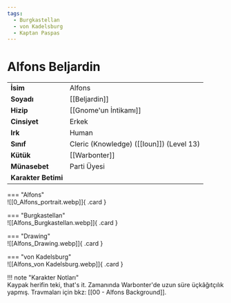 ```yaml
---
tags:
  - Burgkastellan
  - von Kadelsburg
  - Kaptan Paspas
---  
```

# Alfons Beljardin  
  
<div class="grid" markdown>  
  
|  |  |  
|---|---|  
| **İsim** | Alfons |  
| **Soyadı** | [[Beljardin]] |  
| **Hizip** | [[Gnome'un İntikamı]] |  
| **Cinsiyet** | Erkek |  
| **Irk** | Human |  
| **Sınıf** | Cleric (Knowledge) ([[Ioun]]) (Level 13) |  
| **Kütük** | [[Warbonter]] |  
| **Münasebet** | Parti Üyesi |  
| **Karakter Betimi** |  |  
  
  
=== "Alfons"  
	![[0_Alfons_portrait.webp]]{ .card }  
  
=== "Burgkastellan"  
	![[Alfons_Burgkastellan.webp]]{ .card }  
  
=== "Drawing"  
	![[Alfons_Drawing.webp]]{ .card }  
  
=== "von Kadelsburg"  
	![[Alfons_von Kadelsburg.webp]]{ .card }  
  
</div>  
  
!!! note "Karakter Notları"  
	Kaypak herifin teki, that's it. Zamanında Warbonter'de uzun süre üçkâğıtçılık yapmış. Travmaları için bkz: [[00 - Alfons Background]].   